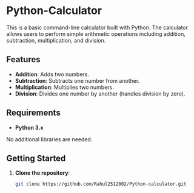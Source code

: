 # Python-Calculator

This is a basic command-line calculator built with Python. The calculator allows users to perform simple arithmetic operations including addition, subtraction, multiplication, and division.

## Features

- **Addition**: Adds two numbers.
- **Subtraction**: Subtracts one number from another.
- **Multiplication**: Multiplies two numbers.
- **Division**: Divides one number by another (handles division by zero).

## Requirements

- **Python 3.x**

No additional libraries are needed.

## Getting Started

1. **Clone the repository**:

   ```bash
   git clone https://github.com/Rahul2512002/Python-calculator.git
